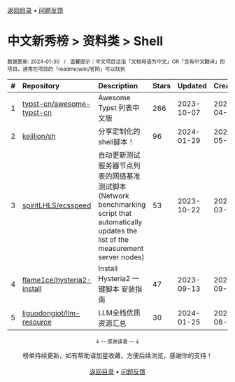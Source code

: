 <a href="https://gitee.com/GrowingGit/GitHub-Chinese-Top-Charts#github中文排行榜">返回目录</a> • <a href="/content/docs/feedback.md">问题反馈</a>

# 中文新秀榜 > 资料类 > Shell
<sub>数据更新: 2024-01-30&nbsp;&nbsp;&nbsp;/&nbsp;&nbsp;&nbsp;温馨提示：中文项目泛指「文档母语为中文」OR「含有中文翻译」的项目，通常在项目的「readme/wiki/官网」可以找到</sub>

|#|Repository|Description|Stars|Updated|Created|
|:-|:-|:-|:-|:-|:-|
|1|[typst-cn/awesome-typst-cn](https://github.com/typst-cn/awesome-typst-cn)|Awesome Typst 列表中文版|266|2023-10-07|2023-04-05|
|2|[kejilion/sh](https://github.com/kejilion/sh)|分享定制化的shell脚本！|96|2024-01-29|2023-05-08|
|3|[spiritLHLS/ecsspeed](https://github.com/spiritLHLS/ecsspeed)|自动更新测试服务器节点列表的网络基准测试脚本(Network benchmarking script that automatically updates the list of the measurement server nodes)|53|2023-10-22|2023-03-28|
|4|[flame1ce/hysteria2-install](https://github.com/flame1ce/hysteria2-install)|Install Hysteria2  一键脚本 安装指南|47|2023-09-13|2023-09-13|
|5|[liguodongiot/llm-resource](https://github.com/liguodongiot/llm-resource)|LLM全栈优质资源汇总|30|2024-01-25|2023-08-27|

<div align="center">
    <p><sub>↓ -- 感谢读者 -- ↓</sub></p>
    榜单持续更新，如有帮助请加星收藏，方便后续浏览，感谢你的支持！
</div>

<br/>

<div align="center"><a href="https://gitee.com/GrowingGit/GitHub-Chinese-Top-Charts#github中文排行榜">返回目录</a> • <a href="/content/docs/feedback.md">问题反馈</a></div>
